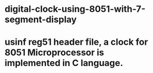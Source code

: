 # digital-clock-using-8051-with-7-segment-display
# usinf reg51 header file, a clock for 8051 Microprocessor is implemented in C language.
